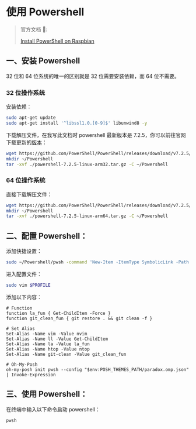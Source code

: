# 使用 Powershell

> 官方文档 📝:
>
> [Install PowerShell on Raspbian](https://docs.microsoft.com/en-us/powershell/scripting/install/install-raspbian?view=powershell-7.2)

## 一、安装 Powershell

32 位和 64 位系统的唯一的区别就是 32 位需要安装依赖，而 64 位不需要。

### 32 位操作系统

安装依赖：

```sh
sudo apt-get update
sudo apt-get install '^libssl1.0.[0-9]$' libunwind8 -y
```

下载解压文件，在我写此文档时 powershell 最新版本是 7.2.5，你可以前往官网下载更新的[版本](https://github.com/PowerShell/PowerShell/releases)：

```sh
wget https://github.com/PowerShell/PowerShell/releases/download/v7.2.5/powershell-7.2.5-linux-arm32.tar.gz
mkdir ~/Powershell
tar -xvf ./powershell-7.2.5-linux-arm32.tar.gz -C ~/Powershell
```

### 64 位操作系统

直接下载解压文件：

```sh
wget https://github.com/PowerShell/PowerShell/releases/download/v7.2.5/powershell-7.2.5-linux-arm64.tar.gz
mkdir ~/Powershell
tar -xvf ./powershell-7.2.5-linux-arm64.tar.gz -C ~/Powershell
```

## 二、配置 Powershell：

添加快捷设置：

```sh
sudo ~/Powershell/pwsh -command 'New-Item -ItemType SymbolicLink -Path "/usr/bin/pwsh" -Target "$PSHOME/pwsh" -Force'
```

进入配置文件：

```sh
sudo vim $PROFILE
```

添加以下内容：

```
# Function
function la_fun { Get-ChildItem -Force }
function git_clean_fun { git restore . && git clean -f }

# Set Alias
Set-Alias -Name vim -Value nvim
Set-Alias -Name ll -Value Get-ChildItem
Set-Alias -Name la -Value la_fun
Set-Alias -Name htop -Value ntop
Set-Alias -Name git-clean -Value git_clean_fun

# Oh-My-Posh
oh-my-posh init pwsh --config "$env:POSH_THEMES_PATH/paradox.omp.json" | Invoke-Expression
```

## 三、使用 Powershell：

在终端中输入以下命令启动 powershell：

```sh
pwsh
```
